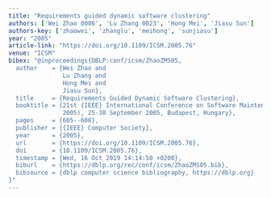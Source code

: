 ```yaml
---
title: "Requirements guided dynamic software clustering"
authors: ['Wei Zhao 0006', 'Lu Zhang 0023', 'Hong Mei', 'Jiasu Sun']
authors-key: ['zhaowei', 'zhanglu', 'meihong', 'sunjiasu']
year: "2005"
article-link: "https://doi.org/10.1109/ICSM.2005.76"
venue: "ICSM"
bibex: "@inproceedings{DBLP:conf/icsm/ZhaoZMS05,
  author    = {Wei Zhao and
               Lu Zhang and
               Hong Mei and
               Jiasu Sun},
  title     = {Requirements Guided Dynamic Software Clustering},
  booktitle = {21st {IEEE} International Conference on Software Maintenance {(ICSM}
               2005), 25-30 September 2005, Budapest, Hungary},
  pages     = {605--608},
  publisher = {{IEEE} Computer Society},
  year      = {2005},
  url       = {https://doi.org/10.1109/ICSM.2005.76},
  doi       = {10.1109/ICSM.2005.76},
  timestamp = {Wed, 16 Oct 2019 14:14:50 +0200},
  biburl    = {https://dblp.org/rec/conf/icsm/ZhaoZMS05.bib},
  bibsource = {dblp computer science bibliography, https://dblp.org}
}"
---
```

